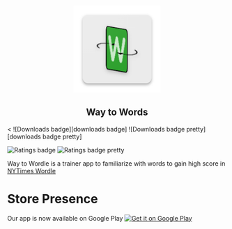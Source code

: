 <div align="center">
    <img alt="App Icon" src="android/app/src/main/res/mipmap-xxxhdpi/ic_launcher.png" width="200" />
</div>

<h2 align="center">
    Way to Words
</h2>
<
![Downloads badge][downloads badge] ![Downloads badge pretty][downloads badge pretty] 

  ![Ratings badge][ratings badge] ![Ratings badge pretty][ratings badge pretty] 

Way to Wordle is a trainer app to familiarize with words to gain high score in [NYTimes Wordle](https://www.nytimes.com/games/wordle/index.html)

# Store Presence
Our app is now available on Google Play
<a href='https://play.google.com/store/apps/details?id=com.bhive.waytowordle'><img alt='Get it on Google Play' src='https://play.google.com/intl/en_us/badges/images/generic/en_badge_web_generic.png' width="200"/></a>

[downloads badge]: https://PlayBadges.pavi2410.me/badge/downloads?id=com.bhive.waytowordle
[downloads badge pretty]: https://PlayBadges.pavi2410.me/badge/downloads?id=com.bhive.waytowordle&pretty

[ratings badge]: https://PlayBadges.pavi2410.me/badge/ratings?id=com.bhive.waytowordle
[ratings badge pretty]: https://PlayBadges.pavi2410.me/badge/ratings?id=com.bhive.waytowordle&pretty
 
